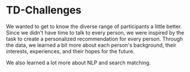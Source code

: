 # TD-Challenges
We wanted to get to know the diverse range of participants a little better. Since we didn't have time to talk to every person, we were inspired by the task to create a personalized recommendation for every person. Through the data, we learned a bit more about each person's background, their interests, experiences, and their hopes for the future. 

We also learned a lot more about NLP and search matching.
